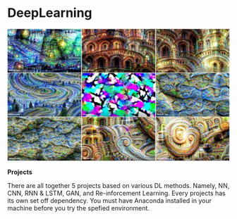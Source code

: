 # DeepLearning
<img src="images/DeepLearning.jpeg" width=1000 height=300>

**Projects** <br>

There are all together 5 projects based on various DL methods. Namely, NN, CNN, RNN & LSTM, GAN, and Re-inforcement Learning.
Every projects has its own set off dependency. You must have Anaconda installed in your machine before you try the spefied environment.
